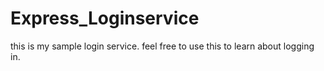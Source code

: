# Express_Loginservice

this is my sample login service. feel free to use this to learn about logging in.
